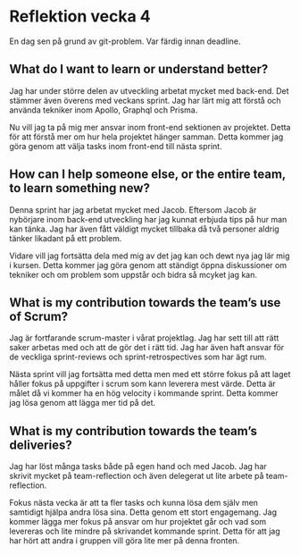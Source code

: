 # Reflektion vecka 4
En dag sen på grund av git-problem. Var färdig innan deadline. 
## What do I want to learn or understand better?
Jag har under större delen av utveckling arbetat mycket med back-end. Det stämmer även överens med veckans sprint. Jag har lärt mig att förstå och använda tekniker inom Apollo, Graphql och Prisma.

Nu vill jag ta på mig mer ansvar inom front-end sektionen av projektet. Detta för att förstå mer om hur hela projektet hänger samman. Detta kommer jag göra genom att välja tasks inom front-end till nästa sprint.

## How can I help someone else, or the entire team, to learn something new?
Denna sprint har jag arbetat mycket med Jacob. Eftersom Jacob är nybörjare inom back-end utveckling har jag kunnat erbjuda tips på hur man kan tänka. Jag har även fått väldigt mycket tillbaka då två personer aldrig tänker likadant på ett problem. 

Vidare vill jag fortsätta dela med mig av det jag kan och dewt nya jag lär mig i kursen. Detta kommer jag göra genom att ständigt öppna diskussioner om tekniker och om problem som uppstår och bidra så mcyket jag kan.

## What is my contribution towards the team’s use of Scrum?
Jag är fortfarande scrum-master i vårat projektlag. Jag har sett till att rätt saker arbetas med och att de gör det i rätt tid. Jag har även haft ansvar för de veckliga sprint-reviews och sprint-retrospectives som har ägt rum.

Nästa sprint vill jag fortsätta med detta men med ett större fokus på att laget håller fokus på uppgifter i scrum som kann leverera mest värde. Detta är målet då vi kommer ha en hög velocity i kommande sprint. Detta kommer jag lösa genom att lägga mer tid på det.


## What is my contribution towards the team’s deliveries?
Jag har löst många tasks både på egen hand och med Jacob. Jag har skrivit mycket på team-reflection och även delegerat ut lite arbete på team-reflection. 

Fokus nästa vecka är att ta fler tasks och kunna lösa dem själv men samtidigt hjälpa andra lösa sina. Detta genom ett stort engagemang. Jag kommer lägga mer fokus på ansvar om hur projektet går och vad som levereras och lite mindre på skrivandet kommande sprint. Detta för att jag har hört att andra i gruppen vill göra lite mer på denna fronten. 